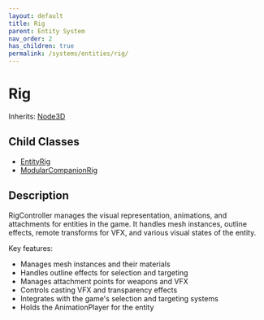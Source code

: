 ```yaml
---
layout: default
title: Rig
parent: Entity System
nav_order: 2
has_children: true
permalink: /systems/entities/rig/
---
```


# Rig

Inherits: [Node3D](https://docs.godotengine.org/en/stable/classes/class_node3d.html)

## Child Classes
- [EntityRig](./entity-rig.md)
- [ModularCompanionRig](./modular-companion-rig.md)

## Description
RigController manages the visual representation, animations, and attachments
for entities in the game. It handles mesh instances, outline effects, remote
transforms for VFX, and various visual states of the entity.

Key features:
- Manages mesh instances and their materials
- Handles outline effects for selection and targeting
- Manages attachment points for weapons and VFX
- Controls casting VFX and transparency effects
- Integrates with the game's selection and targeting systems
- Holds the AnimationPlayer for the entity